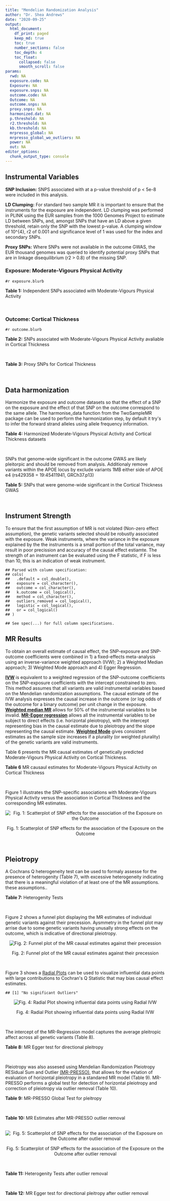 ```yaml
---
title: "Mendelian Randomization Analysis"
author: "Dr. Shea Andrews"
date: "2020-09-25"
output:
  html_document:
    df_print: paged
    keep_md: true
    toc: true
    number_sections: false
    toc_depth: 4
    toc_float:
      collapsed: false
      smooth_scroll: false
params:
  rwd: NA
  exposure.code: NA
  Exposure: NA
  exposure.snps: NA
  outcome.code: NA
  Outcome: NA
  outcome.snps: NA
  proxy.snps: NA
  harmonized.dat: NA
  p.threshold: NA
  r2.threshold: NA
  kb.threshold: NA
  mrpresso_global: NA
  mrpresso_global_wo_outliers: NA
  power: NA
  out: NA
editor_options:
  chunk_output_type: console
---
```







## Instrumental Variables
**SNP Inclusion:** SNPS associated with at a p-value threshold of p < 5e-8 were included in this analysis.
<br>

**LD Clumping:** For standard two sample MR it is important to ensure that the instruments for the exposure are independent. LD clumping was performed in PLINK using the EUR samples from the 1000 Genomes Project to estimate LD between SNPs, and, amongst SNPs that have an LD above a given threshold, retain only the SNP with the lowest p-value. A clumping window of 10^{4}, r2 of 0.001 and significance level of 1 was used for the index and secondary SNPs.
<br>

**Proxy SNPs:** Where SNPs were not available in the outcome GWAS, the EUR thousand genomes was queried to identify potential proxy SNPs that are in linkage disequilibrium (r2 > 0.8) of the missing SNP.
<br>

### Exposure: Moderate-Vigours Physical Activity
`#r exposure.blurb`
<br>

**Table 1:** Independent SNPs associated with Moderate-Vigours Physical Activity
<div data-pagedtable="false">
  <script data-pagedtable-source type="application/json">
{"columns":[{"label":["SNP"],"name":[1],"type":["chr"],"align":["left"]},{"label":["CHROM"],"name":[2],"type":["dbl"],"align":["right"]},{"label":["POS"],"name":[3],"type":["dbl"],"align":["right"]},{"label":["REF"],"name":[4],"type":["chr"],"align":["left"]},{"label":["ALT"],"name":[5],"type":["chr"],"align":["left"]},{"label":["AF"],"name":[6],"type":["dbl"],"align":["right"]},{"label":["BETA"],"name":[7],"type":["dbl"],"align":["right"]},{"label":["SE"],"name":[8],"type":["dbl"],"align":["right"]},{"label":["Z"],"name":[9],"type":["dbl"],"align":["right"]},{"label":["P"],"name":[10],"type":["dbl"],"align":["right"]},{"label":["N"],"name":[11],"type":["dbl"],"align":["right"]},{"label":["TRAIT"],"name":[12],"type":["chr"],"align":["left"]}],"data":[{"1":"rs2942127","2":"1","3":"204420067","4":"G","5":"A","6":"0.824644","7":"-0.0160370","8":"0.00290278","9":"-5.52470","10":"3.3e-08","11":"377234","12":"MVPA"},{"1":"rs1974771","2":"2","3":"54278543","4":"G","5":"A","6":"0.099975","7":"0.0213389","8":"0.00367836","9":"5.80120","10":"6.6e-09","11":"377234","12":"MVPA"},{"1":"rs2114286","2":"3","3":"41194283","4":"A","5":"G","6":"0.534243","7":"0.0122453","8":"0.00221725","9":"5.52274","10":"3.3e-08","11":"377234","12":"MVPA"},{"1":"rs877483","2":"3","3":"53846741","4":"T","5":"C","6":"0.566815","7":"-0.0122277","8":"0.00222756","9":"-5.48928","10":"4.0e-08","11":"377234","12":"MVPA"},{"1":"rs2035562","2":"3","3":"85056521","4":"A","5":"G","6":"0.672483","7":"0.0138763","8":"0.00235606","9":"5.88962","10":"3.9e-09","11":"377234","12":"MVPA"},{"1":"rs181220614","2":"3","3":"153806914","4":"C","5":"G","6":"0.009415","7":"0.0668260","8":"0.01189990","9":"5.61568","10":"2.0e-08","11":"377234","12":"MVPA"},{"1":"rs1972763","2":"4","3":"159860563","4":"C","5":"T","6":"0.657628","7":"-0.0128383","8":"0.00232366","9":"-5.52503","10":"3.3e-08","11":"377234","12":"MVPA"},{"1":"rs77742115","2":"5","3":"18330424","4":"T","5":"C","6":"0.138319","7":"0.0183480","8":"0.00319777","9":"5.73775","10":"9.6e-09","11":"377234","12":"MVPA"},{"1":"rs2854277","2":"6","3":"32628084","4":"C","5":"T","6":"0.082571","7":"-0.0320288","8":"0.00506676","9":"-6.32136","10":"2.6e-10","11":"377234","12":"MVPA"},{"1":"rs17075350","2":"6","3":"114014536","4":"G","5":"A","6":"0.015163","7":"0.0507131","8":"0.00900921","9":"5.62903","10":"1.8e-08","11":"377234","12":"MVPA"},{"1":"rs1186721","2":"7","3":"34974602","4":"G","5":"A","6":"0.315844","7":"0.0129900","8":"0.00237226","9":"5.47579","10":"4.4e-08","11":"377234","12":"MVPA"},{"1":"rs921915","2":"7","3":"50228581","4":"T","5":"C","6":"0.587905","7":"0.0138882","8":"0.00224013","9":"6.19973","10":"5.7e-10","11":"377234","12":"MVPA"},{"1":"rs1043595","2":"7","3":"128410012","4":"G","5":"A","6":"0.282865","7":"-0.0144110","8":"0.00245416","9":"-5.87207","10":"4.3e-09","11":"377234","12":"MVPA"},{"1":"rs7804463","2":"7","3":"133447651","4":"T","5":"C","6":"0.470424","7":"-0.0150095","8":"0.00221333","9":"-6.78141","10":"1.2e-11","11":"377234","12":"MVPA"},{"1":"rs2988004","2":"9","3":"37044388","4":"T","5":"G","6":"0.442245","7":"0.0131708","8":"0.00223979","9":"5.88037","10":"4.1e-09","11":"377234","12":"MVPA"},{"1":"rs7326482","2":"13","3":"54037803","4":"G","5":"T","6":"0.615163","7":"0.0129605","8":"0.00229416","9":"5.64934","10":"1.6e-08","11":"377234","12":"MVPA"},{"1":"rs10145335","2":"14","3":"98547748","4":"G","5":"A","6":"0.250611","7":"0.0141221","8":"0.00254139","9":"5.55684","10":"2.7e-08","11":"377234","12":"MVPA"},{"1":"rs4886868","2":"15","3":"74353561","4":"T","5":"G","6":"0.585862","7":"0.0124954","8":"0.00226611","9":"5.51403","10":"3.5e-08","11":"377234","12":"MVPA"},{"1":"rs12912808","2":"15","3":"95292223","4":"C","5":"T","6":"0.148607","7":"-0.0175460","8":"0.00310889","9":"-5.64381","10":"1.7e-08","11":"377234","12":"MVPA"},{"1":"rs429358","2":"19","3":"45411941","4":"T","5":"C","6":"0.154172","7":"0.0219822","8":"0.00305356","9":"7.19888","10":"6.1e-13","11":"377234","12":"MVPA"},{"1":"rs1921981","2":"21","3":"42422547","4":"G","5":"A","6":"0.325647","7":"-0.0130370","8":"0.00237139","9":"-5.49762","10":"3.8e-08","11":"377234","12":"MVPA"}],"options":{"columns":{"min":{},"max":[10]},"rows":{"min":[10],"max":[10]},"pages":{}}}
  </script>
</div>
<br>

### Outcome: Cortical Thickness
`#r outcome.blurb`
<br>

**Table 2:** SNPs associated with Moderate-Vigours Physical Activity avaliable in Cortical Thickness
<div data-pagedtable="false">
  <script data-pagedtable-source type="application/json">
{"columns":[{"label":["SNP"],"name":[1],"type":["chr"],"align":["left"]},{"label":["CHROM"],"name":[2],"type":["dbl"],"align":["right"]},{"label":["POS"],"name":[3],"type":["dbl"],"align":["right"]},{"label":["REF"],"name":[4],"type":["chr"],"align":["left"]},{"label":["ALT"],"name":[5],"type":["chr"],"align":["left"]},{"label":["AF"],"name":[6],"type":["dbl"],"align":["right"]},{"label":["BETA"],"name":[7],"type":["dbl"],"align":["right"]},{"label":["SE"],"name":[8],"type":["dbl"],"align":["right"]},{"label":["Z"],"name":[9],"type":["dbl"],"align":["right"]},{"label":["P"],"name":[10],"type":["dbl"],"align":["right"]},{"label":["N"],"name":[11],"type":["dbl"],"align":["right"]},{"label":["TRAIT"],"name":[12],"type":["chr"],"align":["left"]}],"data":[{"1":"rs2942127","2":"1","3":"204420067","4":"G","5":"A","6":"0.8073","7":"-0.0019","8":"0.0010","9":"-1.900000","10":"0.045250","11":"32872","12":"Cortical_Thickness"},{"1":"rs1974771","2":"2","3":"54278543","4":"G","5":"A","6":"0.1074","7":"-0.0012","8":"0.0012","9":"-1.000000","10":"0.321500","11":"32512","12":"Cortical_Thickness"},{"1":"rs2114286","2":"3","3":"41194283","4":"A","5":"G","6":"0.5474","7":"0.0001","8":"0.0008","9":"0.125000","10":"0.945900","11":"32512","12":"Cortical_Thickness"},{"1":"rs877483","2":"3","3":"53846741","4":"T","5":"C","6":"0.5676","7":"0.0009","8":"0.0008","9":"1.125000","10":"0.234600","11":"32872","12":"Cortical_Thickness"},{"1":"rs2035562","2":"3","3":"85056521","4":"A","5":"G","6":"0.6735","7":"-0.0008","8":"0.0008","9":"-1.000000","10":"0.321200","11":"32872","12":"Cortical_Thickness"},{"1":"rs181220614","2":"3","3":"153806914","4":"C","5":"G","6":"0.0109","7":"0.0051","8":"0.0045","9":"1.133330","10":"0.256700","11":"24521","12":"Cortical_Thickness"},{"1":"rs1972763","2":"4","3":"159860563","4":"C","5":"T","6":"0.6570","7":"-0.0023","8":"0.0008","9":"-2.875000","10":"0.002744","11":"32512","12":"Cortical_Thickness"},{"1":"rs77742115","2":"5","3":"18330424","4":"T","5":"C","6":"0.1441","7":"0.0011","8":"0.0010","9":"1.100000","10":"0.298000","11":"32872","12":"Cortical_Thickness"},{"1":"rs2854277","2":"6","3":"32628084","4":"C","5":"T","6":"0.1016","7":"0.0039","8":"0.0018","9":"2.166667","10":"0.035450","11":"21321","12":"Cortical_Thickness"},{"1":"rs17075350","2":"6","3":"114014536","4":"G","5":"A","6":"0.0142","7":"-0.0050","8":"0.0040","9":"-1.250000","10":"0.202700","11":"25668","12":"Cortical_Thickness"},{"1":"rs1186721","2":"7","3":"34974602","4":"G","5":"A","6":"0.3123","7":"-0.0004","8":"0.0008","9":"-0.500000","10":"0.654900","11":"32872","12":"Cortical_Thickness"},{"1":"rs921915","2":"7","3":"50228581","4":"T","5":"C","6":"0.5907","7":"0.0007","8":"0.0008","9":"0.875000","10":"0.340300","11":"32872","12":"Cortical_Thickness"},{"1":"rs1043595","2":"7","3":"128410012","4":"G","5":"A","6":"0.2739","7":"-0.0005","8":"0.0008","9":"-0.625000","10":"0.520800","11":"32872","12":"Cortical_Thickness"},{"1":"rs7804463","2":"7","3":"133447651","4":"T","5":"C","6":"0.4668","7":"-0.0005","8":"0.0008","9":"-0.625000","10":"0.545800","11":"32872","12":"Cortical_Thickness"},{"1":"rs2988004","2":"9","3":"37044388","4":"T","5":"G","6":"0.4398","7":"-0.0007","8":"0.0008","9":"-0.875000","10":"0.366900","11":"32872","12":"Cortical_Thickness"},{"1":"rs7326482","2":"13","3":"54037803","4":"G","5":"T","6":"0.6098","7":"-0.0010","8":"0.0008","9":"-1.250000","10":"0.207200","11":"32872","12":"Cortical_Thickness"},{"1":"rs10145335","2":"14","3":"98547748","4":"G","5":"A","6":"0.2490","7":"0.0009","8":"0.0009","9":"1.000000","10":"0.278800","11":"32015","12":"Cortical_Thickness"},{"1":"rs4886868","2":"15","3":"74353561","4":"T","5":"G","6":"0.5744","7":"0.0017","8":"0.0008","9":"2.125000","10":"0.036870","11":"32512","12":"Cortical_Thickness"},{"1":"rs12912808","2":"15","3":"95292223","4":"C","5":"T","6":"0.1499","7":"-0.0011","8":"0.0011","9":"-1.000000","10":"0.336100","11":"32512","12":"Cortical_Thickness"},{"1":"rs429358","2":"19","3":"45411941","4":"T","5":"C","6":"0.1597","7":"-0.0014","8":"0.0011","9":"-1.272730","10":"0.209100","11":"32427","12":"Cortical_Thickness"},{"1":"rs1921981","2":"21","3":"42422547","4":"G","5":"A","6":"0.3338","7":"-0.0005","8":"0.0008","9":"-0.625000","10":"0.490000","11":"32872","12":"Cortical_Thickness"}],"options":{"columns":{"min":{},"max":[10]},"rows":{"min":[10],"max":[10]},"pages":{}}}
  </script>
</div>
<br>

**Table 3:** Proxy SNPs for Cortical Thickness
<div data-pagedtable="false">
  <script data-pagedtable-source type="application/json">
{"columns":[{"label":["proxy.outcome"],"name":[1],"type":["lgl"],"align":["right"]},{"label":["target_snp"],"name":[2],"type":["lgl"],"align":["right"]},{"label":["proxy_snp"],"name":[3],"type":["lgl"],"align":["right"]},{"label":["ld.r2"],"name":[4],"type":["lgl"],"align":["right"]},{"label":["Dprime"],"name":[5],"type":["lgl"],"align":["right"]},{"label":["ref.proxy"],"name":[6],"type":["lgl"],"align":["right"]},{"label":["alt.proxy"],"name":[7],"type":["lgl"],"align":["right"]},{"label":["CHROM"],"name":[8],"type":["lgl"],"align":["right"]},{"label":["POS"],"name":[9],"type":["lgl"],"align":["right"]},{"label":["ALT.proxy"],"name":[10],"type":["lgl"],"align":["right"]},{"label":["REF.proxy"],"name":[11],"type":["lgl"],"align":["right"]},{"label":["AF"],"name":[12],"type":["lgl"],"align":["right"]},{"label":["BETA"],"name":[13],"type":["lgl"],"align":["right"]},{"label":["SE"],"name":[14],"type":["lgl"],"align":["right"]},{"label":["P"],"name":[15],"type":["lgl"],"align":["right"]},{"label":["N"],"name":[16],"type":["lgl"],"align":["right"]},{"label":["ref"],"name":[17],"type":["lgl"],"align":["right"]},{"label":["alt"],"name":[18],"type":["lgl"],"align":["right"]},{"label":["ALT"],"name":[19],"type":["lgl"],"align":["right"]},{"label":["REF"],"name":[20],"type":["lgl"],"align":["right"]},{"label":["PHASE"],"name":[21],"type":["lgl"],"align":["right"]}],"data":[{"1":"NA","2":"NA","3":"NA","4":"NA","5":"NA","6":"NA","7":"NA","8":"NA","9":"NA","10":"NA","11":"NA","12":"NA","13":"NA","14":"NA","15":"NA","16":"NA","17":"NA","18":"NA","19":"NA","20":"NA","21":"NA"}],"options":{"columns":{"min":{},"max":[10]},"rows":{"min":[10],"max":[10]},"pages":{}}}
  </script>
</div>
<br>

## Data harmonization
Harmonize the exposure and outcome datasets so that the effect of a SNP on the exposure and the effect of that SNP on the outcome correspond to the same allele. The harmonise_data function from the TwoSampleMR package can be used to perform the harmonization step, by default it try's to infer the forward strand alleles using allele frequency information.
<br>

**Table 4:** Harmonized Moderate-Vigours Physical Activity and Cortical Thickness datasets
<div data-pagedtable="false">
  <script data-pagedtable-source type="application/json">
{"columns":[{"label":["SNP"],"name":[1],"type":["chr"],"align":["left"]},{"label":["effect_allele.exposure"],"name":[2],"type":["chr"],"align":["left"]},{"label":["other_allele.exposure"],"name":[3],"type":["chr"],"align":["left"]},{"label":["effect_allele.outcome"],"name":[4],"type":["chr"],"align":["left"]},{"label":["other_allele.outcome"],"name":[5],"type":["chr"],"align":["left"]},{"label":["beta.exposure"],"name":[6],"type":["dbl"],"align":["right"]},{"label":["beta.outcome"],"name":[7],"type":["dbl"],"align":["right"]},{"label":["eaf.exposure"],"name":[8],"type":["dbl"],"align":["right"]},{"label":["eaf.outcome"],"name":[9],"type":["dbl"],"align":["right"]},{"label":["remove"],"name":[10],"type":["lgl"],"align":["right"]},{"label":["palindromic"],"name":[11],"type":["lgl"],"align":["right"]},{"label":["ambiguous"],"name":[12],"type":["lgl"],"align":["right"]},{"label":["id.outcome"],"name":[13],"type":["chr"],"align":["left"]},{"label":["chr.outcome"],"name":[14],"type":["dbl"],"align":["right"]},{"label":["pos.outcome"],"name":[15],"type":["dbl"],"align":["right"]},{"label":["se.outcome"],"name":[16],"type":["dbl"],"align":["right"]},{"label":["z.outcome"],"name":[17],"type":["dbl"],"align":["right"]},{"label":["pval.outcome"],"name":[18],"type":["dbl"],"align":["right"]},{"label":["samplesize.outcome"],"name":[19],"type":["dbl"],"align":["right"]},{"label":["outcome"],"name":[20],"type":["chr"],"align":["left"]},{"label":["mr_keep.outcome"],"name":[21],"type":["lgl"],"align":["right"]},{"label":["pval_origin.outcome"],"name":[22],"type":["chr"],"align":["left"]},{"label":["chr.exposure"],"name":[23],"type":["dbl"],"align":["right"]},{"label":["pos.exposure"],"name":[24],"type":["dbl"],"align":["right"]},{"label":["se.exposure"],"name":[25],"type":["dbl"],"align":["right"]},{"label":["z.exposure"],"name":[26],"type":["dbl"],"align":["right"]},{"label":["pval.exposure"],"name":[27],"type":["dbl"],"align":["right"]},{"label":["samplesize.exposure"],"name":[28],"type":["dbl"],"align":["right"]},{"label":["exposure"],"name":[29],"type":["chr"],"align":["left"]},{"label":["mr_keep.exposure"],"name":[30],"type":["lgl"],"align":["right"]},{"label":["pval_origin.exposure"],"name":[31],"type":["chr"],"align":["left"]},{"label":["id.exposure"],"name":[32],"type":["chr"],"align":["left"]},{"label":["action"],"name":[33],"type":["dbl"],"align":["right"]},{"label":["mr_keep"],"name":[34],"type":["lgl"],"align":["right"]},{"label":["pt"],"name":[35],"type":["dbl"],"align":["right"]},{"label":["pleitropy_keep"],"name":[36],"type":["lgl"],"align":["right"]},{"label":["mrpresso_RSSobs"],"name":[37],"type":["dbl"],"align":["right"]},{"label":["mrpresso_pval"],"name":[38],"type":["dbl"],"align":["right"]},{"label":["mrpresso_keep"],"name":[39],"type":["lgl"],"align":["right"]}],"data":[{"1":"rs10145335","2":"A","3":"G","4":"A","5":"G","6":"0.0141221","7":"0.0009","8":"0.250611","9":"0.2490","10":"FALSE","11":"FALSE","12":"FALSE","13":"NNoxrH","14":"14","15":"98547748","16":"0.0009","17":"1.000000","18":"0.278800","19":"32015","20":"Grasby2020thickness","21":"TRUE","22":"reported","23":"14","24":"98547748","25":"0.00254139","26":"5.55684","27":"2.7e-08","28":"377234","29":"Klimentidis2018mvpa","30":"TRUE","31":"reported","32":"PsVJuQ","33":"2","34":"TRUE","35":"5e-08","36":"TRUE","37":"6.455139e-07","38":"1.0000","39":"TRUE"},{"1":"rs1043595","2":"A","3":"G","4":"A","5":"G","6":"-0.0144110","7":"-0.0005","8":"0.282865","9":"0.2739","10":"FALSE","11":"FALSE","12":"FALSE","13":"NNoxrH","14":"7","15":"128410012","16":"0.0008","17":"-0.625000","18":"0.520800","19":"32872","20":"Grasby2020thickness","21":"TRUE","22":"reported","23":"7","24":"128410012","25":"0.00245416","26":"-5.87207","27":"4.3e-09","28":"377234","29":"Klimentidis2018mvpa","30":"TRUE","31":"reported","32":"PsVJuQ","33":"2","34":"TRUE","35":"5e-08","36":"TRUE","37":"1.508803e-07","38":"1.0000","39":"TRUE"},{"1":"rs1186721","2":"A","3":"G","4":"A","5":"G","6":"0.0129900","7":"-0.0004","8":"0.315844","9":"0.3123","10":"FALSE","11":"FALSE","12":"FALSE","13":"NNoxrH","14":"7","15":"34974602","16":"0.0008","17":"-0.500000","18":"0.654900","19":"32872","20":"Grasby2020thickness","21":"TRUE","22":"reported","23":"7","24":"34974602","25":"0.00237226","26":"5.47579","27":"4.4e-08","28":"377234","29":"Klimentidis2018mvpa","30":"TRUE","31":"reported","32":"PsVJuQ","33":"2","34":"TRUE","35":"5e-08","36":"TRUE","37":"2.967806e-07","38":"1.0000","39":"TRUE"},{"1":"rs12912808","2":"T","3":"C","4":"T","5":"C","6":"-0.0175460","7":"-0.0011","8":"0.148607","9":"0.1499","10":"FALSE","11":"FALSE","12":"FALSE","13":"NNoxrH","14":"15","15":"95292223","16":"0.0011","17":"-1.000000","18":"0.336100","19":"32512","20":"Grasby2020thickness","21":"TRUE","22":"reported","23":"15","24":"95292223","25":"0.00310889","26":"-5.64381","27":"1.7e-08","28":"377234","29":"Klimentidis2018mvpa","30":"TRUE","31":"reported","32":"PsVJuQ","33":"2","34":"TRUE","35":"5e-08","36":"TRUE","37":"9.617121e-07","38":"1.0000","39":"TRUE"},{"1":"rs17075350","2":"A","3":"G","4":"A","5":"G","6":"0.0507131","7":"-0.0050","8":"0.015163","9":"0.0142","10":"FALSE","11":"FALSE","12":"FALSE","13":"NNoxrH","14":"6","15":"114014536","16":"0.0040","17":"-1.250000","18":"0.202700","19":"25668","20":"Grasby2020thickness","21":"TRUE","22":"reported","23":"6","24":"114014536","25":"0.00900921","26":"5.62903","27":"1.8e-08","28":"377234","29":"Klimentidis2018mvpa","30":"TRUE","31":"reported","32":"PsVJuQ","33":"2","34":"TRUE","35":"5e-08","36":"TRUE","37":"3.163163e-05","38":"1.0000","39":"TRUE"},{"1":"rs181220614","2":"G","3":"C","4":"G","5":"C","6":"0.0668260","7":"0.0051","8":"0.009415","9":"0.0109","10":"FALSE","11":"TRUE","12":"FALSE","13":"NNoxrH","14":"3","15":"153806914","16":"0.0045","17":"1.133330","18":"0.256700","19":"24521","20":"Grasby2020thickness","21":"TRUE","22":"reported","23":"3","24":"153806914","25":"0.01189990","26":"5.61568","27":"2.0e-08","28":"377234","29":"Klimentidis2018mvpa","30":"TRUE","31":"reported","32":"PsVJuQ","33":"2","34":"TRUE","35":"5e-08","36":"TRUE","37":"2.170408e-05","38":"1.0000","39":"TRUE"},{"1":"rs1921981","2":"A","3":"G","4":"A","5":"G","6":"-0.0130370","7":"-0.0005","8":"0.325647","9":"0.3338","10":"FALSE","11":"FALSE","12":"FALSE","13":"NNoxrH","14":"21","15":"42422547","16":"0.0008","17":"-0.625000","18":"0.490000","19":"32872","20":"Grasby2020thickness","21":"TRUE","22":"reported","23":"21","24":"42422547","25":"0.00237139","26":"-5.49762","27":"3.8e-08","28":"377234","29":"Klimentidis2018mvpa","30":"TRUE","31":"reported","32":"PsVJuQ","33":"2","34":"TRUE","35":"5e-08","36":"TRUE","37":"1.581027e-07","38":"1.0000","39":"TRUE"},{"1":"rs1972763","2":"T","3":"C","4":"T","5":"C","6":"-0.0128383","7":"-0.0023","8":"0.657628","9":"0.6570","10":"FALSE","11":"FALSE","12":"FALSE","13":"NNoxrH","14":"4","15":"159860563","16":"0.0008","17":"-2.875000","18":"0.002744","19":"32512","20":"Grasby2020thickness","21":"TRUE","22":"reported","23":"4","24":"159860563","25":"0.00232366","26":"-5.52503","27":"3.3e-08","28":"377234","29":"Klimentidis2018mvpa","30":"TRUE","31":"reported","32":"PsVJuQ","33":"2","34":"TRUE","35":"5e-08","36":"TRUE","37":"5.209004e-06","38":"0.0798","39":"TRUE"},{"1":"rs1974771","2":"A","3":"G","4":"A","5":"G","6":"0.0213389","7":"-0.0012","8":"0.099975","9":"0.1074","10":"FALSE","11":"FALSE","12":"FALSE","13":"NNoxrH","14":"2","15":"54278543","16":"0.0012","17":"-1.000000","18":"0.321500","19":"32512","20":"Grasby2020thickness","21":"TRUE","22":"reported","23":"2","24":"54278543","25":"0.00367836","26":"5.80120","27":"6.6e-09","28":"377234","29":"Klimentidis2018mvpa","30":"TRUE","31":"reported","32":"PsVJuQ","33":"2","34":"TRUE","35":"5e-08","36":"TRUE","37":"2.183221e-06","38":"1.0000","39":"TRUE"},{"1":"rs2035562","2":"G","3":"A","4":"G","5":"A","6":"0.0138763","7":"-0.0008","8":"0.672483","9":"0.6735","10":"FALSE","11":"FALSE","12":"FALSE","13":"NNoxrH","14":"3","15":"85056521","16":"0.0008","17":"-1.000000","18":"0.321200","19":"32872","20":"Grasby2020thickness","21":"TRUE","22":"reported","23":"3","24":"85056521","25":"0.00235606","26":"5.88962","27":"3.9e-09","28":"377234","29":"Klimentidis2018mvpa","30":"TRUE","31":"reported","32":"PsVJuQ","33":"2","34":"TRUE","35":"5e-08","36":"TRUE","37":"9.582435e-07","38":"1.0000","39":"TRUE"},{"1":"rs2114286","2":"G","3":"A","4":"G","5":"A","6":"0.0122453","7":"0.0001","8":"0.534243","9":"0.5474","10":"FALSE","11":"FALSE","12":"FALSE","13":"NNoxrH","14":"3","15":"41194283","16":"0.0008","17":"0.125000","18":"0.945900","19":"32512","20":"Grasby2020thickness","21":"TRUE","22":"reported","23":"3","24":"41194283","25":"0.00221725","26":"5.52274","27":"3.3e-08","28":"377234","29":"Klimentidis2018mvpa","30":"TRUE","31":"reported","32":"PsVJuQ","33":"2","34":"TRUE","35":"5e-08","36":"TRUE","37":"1.893585e-10","38":"1.0000","39":"TRUE"},{"1":"rs2854277","2":"T","3":"C","4":"T","5":"C","6":"-0.0320288","7":"0.0039","8":"0.082571","9":"0.1016","10":"FALSE","11":"FALSE","12":"FALSE","13":"NNoxrH","14":"6","15":"32628084","16":"0.0018","17":"2.166667","18":"0.035450","19":"21321","20":"Grasby2020thickness","21":"TRUE","22":"reported","23":"6","24":"32628084","25":"0.00506676","26":"-6.32136","27":"2.6e-10","28":"377234","29":"Klimentidis2018mvpa","30":"TRUE","31":"reported","32":"PsVJuQ","33":"2","34":"TRUE","35":"5e-08","36":"TRUE","37":"1.969197e-05","38":"0.3024","39":"TRUE"},{"1":"rs2942127","2":"A","3":"G","4":"A","5":"G","6":"-0.0160370","7":"-0.0019","8":"0.824644","9":"0.8073","10":"FALSE","11":"FALSE","12":"FALSE","13":"NNoxrH","14":"1","15":"204420067","16":"0.0010","17":"-1.900000","18":"0.045250","19":"32872","20":"Grasby2020thickness","21":"TRUE","22":"reported","23":"1","24":"204420067","25":"0.00290278","26":"-5.52470","27":"3.3e-08","28":"377234","29":"Klimentidis2018mvpa","30":"TRUE","31":"reported","32":"PsVJuQ","33":"2","34":"TRUE","35":"5e-08","36":"TRUE","37":"3.358953e-06","38":"1.0000","39":"TRUE"},{"1":"rs2988004","2":"G","3":"T","4":"G","5":"T","6":"0.0131708","7":"-0.0007","8":"0.442245","9":"0.4398","10":"FALSE","11":"FALSE","12":"FALSE","13":"NNoxrH","14":"9","15":"37044388","16":"0.0008","17":"-0.875000","18":"0.366900","19":"32872","20":"Grasby2020thickness","21":"TRUE","22":"reported","23":"9","24":"37044388","25":"0.00223979","26":"5.88037","27":"4.1e-09","28":"377234","29":"Klimentidis2018mvpa","30":"TRUE","31":"reported","32":"PsVJuQ","33":"2","34":"TRUE","35":"5e-08","36":"TRUE","37":"7.428917e-07","38":"1.0000","39":"TRUE"},{"1":"rs429358","2":"C","3":"T","4":"C","5":"T","6":"0.0219822","7":"-0.0014","8":"0.154172","9":"0.1597","10":"FALSE","11":"FALSE","12":"FALSE","13":"NNoxrH","14":"19","15":"45411941","16":"0.0011","17":"-1.272730","18":"0.209100","19":"32427","20":"Grasby2020thickness","21":"TRUE","22":"reported","23":"19","24":"45411941","25":"0.00305356","26":"7.19888","27":"6.1e-13","28":"377234","29":"Klimentidis2018mvpa","30":"TRUE","31":"reported","32":"PsVJuQ","33":"2","34":"TRUE","35":"5e-08","36":"TRUE","37":"2.963090e-06","38":"1.0000","39":"TRUE"},{"1":"rs4886868","2":"G","3":"T","4":"G","5":"T","6":"0.0124954","7":"0.0017","8":"0.585862","9":"0.5744","10":"FALSE","11":"FALSE","12":"FALSE","13":"NNoxrH","14":"15","15":"74353561","16":"0.0008","17":"2.125000","18":"0.036870","19":"32512","20":"Grasby2020thickness","21":"TRUE","22":"reported","23":"15","24":"74353561","25":"0.00226611","26":"5.51403","27":"3.5e-08","28":"377234","29":"Klimentidis2018mvpa","30":"TRUE","31":"reported","32":"PsVJuQ","33":"2","34":"TRUE","35":"5e-08","36":"TRUE","37":"2.735119e-06","38":"0.8127","39":"TRUE"},{"1":"rs7326482","2":"T","3":"G","4":"T","5":"G","6":"0.0129605","7":"-0.0010","8":"0.615163","9":"0.6098","10":"FALSE","11":"FALSE","12":"FALSE","13":"NNoxrH","14":"13","15":"54037803","16":"0.0008","17":"-1.250000","18":"0.207200","19":"32872","20":"Grasby2020thickness","21":"TRUE","22":"reported","23":"13","24":"54037803","25":"0.00229416","26":"5.64934","27":"1.6e-08","28":"377234","29":"Klimentidis2018mvpa","30":"TRUE","31":"reported","32":"PsVJuQ","33":"2","34":"TRUE","35":"5e-08","36":"TRUE","37":"1.375259e-06","38":"1.0000","39":"TRUE"},{"1":"rs77742115","2":"C","3":"T","4":"C","5":"T","6":"0.0183480","7":"0.0011","8":"0.138319","9":"0.1441","10":"FALSE","11":"FALSE","12":"FALSE","13":"NNoxrH","14":"5","15":"18330424","16":"0.0010","17":"1.100000","18":"0.298000","19":"32872","20":"Grasby2020thickness","21":"TRUE","22":"reported","23":"5","24":"18330424","25":"0.00319777","26":"5.73775","27":"9.6e-09","28":"377234","29":"Klimentidis2018mvpa","30":"TRUE","31":"reported","32":"PsVJuQ","33":"2","34":"TRUE","35":"5e-08","36":"TRUE","37":"9.751698e-07","38":"1.0000","39":"TRUE"},{"1":"rs7804463","2":"C","3":"T","4":"C","5":"T","6":"-0.0150095","7":"-0.0005","8":"0.470424","9":"0.4668","10":"FALSE","11":"FALSE","12":"FALSE","13":"NNoxrH","14":"7","15":"133447651","16":"0.0008","17":"-0.625000","18":"0.545800","19":"32872","20":"Grasby2020thickness","21":"TRUE","22":"reported","23":"7","24":"133447651","25":"0.00221333","26":"-6.78141","27":"1.2e-11","28":"377234","29":"Klimentidis2018mvpa","30":"TRUE","31":"reported","32":"PsVJuQ","33":"2","34":"TRUE","35":"5e-08","36":"TRUE","37":"1.478392e-07","38":"1.0000","39":"TRUE"},{"1":"rs877483","2":"C","3":"T","4":"C","5":"T","6":"-0.0122277","7":"0.0009","8":"0.566815","9":"0.5676","10":"FALSE","11":"FALSE","12":"FALSE","13":"NNoxrH","14":"3","15":"53846741","16":"0.0008","17":"1.125000","18":"0.234600","19":"32872","20":"Grasby2020thickness","21":"TRUE","22":"reported","23":"3","24":"53846741","25":"0.00222756","26":"-5.48928","27":"4.0e-08","28":"377234","29":"Klimentidis2018mvpa","30":"TRUE","31":"reported","32":"PsVJuQ","33":"2","34":"TRUE","35":"5e-08","36":"TRUE","37":"1.113907e-06","38":"1.0000","39":"TRUE"},{"1":"rs921915","2":"C","3":"T","4":"C","5":"T","6":"0.0138882","7":"0.0007","8":"0.587905","9":"0.5907","10":"FALSE","11":"FALSE","12":"FALSE","13":"NNoxrH","14":"7","15":"50228581","16":"0.0008","17":"0.875000","18":"0.340300","19":"32872","20":"Grasby2020thickness","21":"TRUE","22":"reported","23":"7","24":"50228581","25":"0.00224013","26":"6.19973","27":"5.7e-10","28":"377234","29":"Klimentidis2018mvpa","30":"TRUE","31":"reported","32":"PsVJuQ","33":"2","34":"TRUE","35":"5e-08","36":"TRUE","37":"3.634010e-07","38":"1.0000","39":"TRUE"}],"options":{"columns":{"min":{},"max":[10]},"rows":{"min":[10],"max":[10]},"pages":{}}}
  </script>
</div>
<br>

SNPs that genome-wide significant in the outcome GWAS are likely pleitorpic and should be removed from analysis. Additionaly remove variants within the APOE locus by exclude variants 1MB either side of APOE e4 (rs429358 = 19:45411941, GRCh37.p13)
<br>


**Table 5:** SNPs that were genome-wide significant in the Cortical Thickness GWAS
<div data-pagedtable="false">
  <script data-pagedtable-source type="application/json">
{"columns":[{"label":["SNP"],"name":[1],"type":["chr"],"align":["left"]},{"label":["chr.outcome"],"name":[2],"type":["dbl"],"align":["right"]},{"label":["pos.outcome"],"name":[3],"type":["dbl"],"align":["right"]},{"label":["pval.exposure"],"name":[4],"type":["dbl"],"align":["right"]},{"label":["pval.outcome"],"name":[5],"type":["dbl"],"align":["right"]}],"data":[],"options":{"columns":{"min":{},"max":[10]},"rows":{"min":[10],"max":[10]},"pages":{}}}
  </script>
</div>
<br>


## Instrument Strength
To ensure that the first assumption of MR is not violated (Non-zero effect assumption), the genetic variants selected should be robustly associated with the exposure. Weak instruments, where the variance in the exposure explained by the the instruments is a small portion of the total variance, may result in poor precission and accuracy of the causal effect estiamte. The strength of an instrument can be evaluated using the F statistic, if F is less than 10, this is an indication of weak instrument.


```
## Parsed with column specification:
## cols(
##   .default = col_double(),
##   exposure = col_character(),
##   outcome = col_character(),
##   k.outcome = col_logical(),
##   method = col_character(),
##   outliers_removed = col_logical(),
##   logistic = col_logical(),
##   or = col_logical()
## )
```

```
## See spec(...) for full column specifications.
```

<div data-pagedtable="false">
  <script data-pagedtable-source type="application/json">
{"columns":[{"label":["outliers_removed"],"name":[1],"type":["lgl"],"align":["right"]},{"label":["pve.exposure"],"name":[2],"type":["dbl"],"align":["right"]},{"label":["F"],"name":[3],"type":["dbl"],"align":["right"]},{"label":["Alpha"],"name":[4],"type":["dbl"],"align":["right"]},{"label":["NCP"],"name":[5],"type":["dbl"],"align":["right"]},{"label":["Power"],"name":[6],"type":["dbl"],"align":["right"]}],"data":[{"1":"FALSE","2":"0.001897895","3":"34.15573","4":"0.05","5":"0.3529239","6":"0.09131083"}],"options":{"columns":{"min":{},"max":[10]},"rows":{"min":[10],"max":[10]},"pages":{}}}
  </script>
</div>

##  MR Results
To obtain an overall estimate of causal effect, the SNP-exposure and SNP-outcome coefficients were combined in 1) a fixed-effects meta-analysis using an inverse-variance weighted approach (IVW); 2) a Weighted Median approach; 3) Weighted Mode approach and 4) Egger Regression.


[**IVW**](https://doi.org/10.1002/gepi.21758) is equivalent to a weighted regression of the SNP-outcome coefficients on the SNP-exposure coefficients with the intercept constrained to zero. This method assumes that all variants are valid instrumental variables based on the Mendelian randomization assumptions. The causal estimate of the IVW analysis expresses the causal increase in the outcome (or log odds of the outcome for a binary outcome) per unit change in the exposure. [**Weighted median MR**](https://doi.org/10.1002/gepi.21965) allows for 50% of the instrumental variables to be invalid. [**MR-Egger regression**](https://doi.org/10.1093/ije/dyw220) allows all the instrumental variables to be subject to direct effects (i.e. horizontal pleiotropy), with the intercept representing bias in the causal estimate due to pleiotropy and the slope representing the causal estimate. [**Weighted Mode**](https://doi.org/10.1093/ije/dyx102) gives consistent estimates as the sample size increases if a plurality (or weighted plurality) of the genetic variants are valid instruments.
<br>



Table 6 presents the MR causal estimates of genetically predicted Moderate-Vigours Physical Activity on Cortical Thickness.
<br>

**Table 6** MR causaul estimates for Moderate-Vigours Physical Activity on Cortical Thickness
<div data-pagedtable="false">
  <script data-pagedtable-source type="application/json">
{"columns":[{"label":["id.exposure"],"name":[1],"type":["chr"],"align":["left"]},{"label":["id.outcome"],"name":[2],"type":["chr"],"align":["left"]},{"label":["outcome"],"name":[3],"type":["fctr"],"align":["left"]},{"label":["exposure"],"name":[4],"type":["fctr"],"align":["left"]},{"label":["method"],"name":[5],"type":["fctr"],"align":["left"]},{"label":["nsnp"],"name":[6],"type":["int"],"align":["right"]},{"label":["b"],"name":[7],"type":["dbl"],"align":["right"]},{"label":["se"],"name":[8],"type":["dbl"],"align":["right"]},{"label":["pval"],"name":[9],"type":["dbl"],"align":["right"]}],"data":[{"1":"PsVJuQ","2":"NNoxrH","3":"Grasby2020thickness","4":"Klimentidis2018mvpa","5":"Inverse variance weighted (fixed effects)","6":"21","7":"0.009244909","8":"0.01310940","9":"0.4806780"},{"1":"PsVJuQ","2":"NNoxrH","3":"Grasby2020thickness","4":"Klimentidis2018mvpa","5":"Weighted median","6":"21","7":"0.028433901","8":"0.02044772","9":"0.1643571"},{"1":"PsVJuQ","2":"NNoxrH","3":"Grasby2020thickness","4":"Klimentidis2018mvpa","5":"Weighted mode","6":"21","7":"0.045172771","8":"0.04440343","9":"0.3211478"},{"1":"PsVJuQ","2":"NNoxrH","3":"Grasby2020thickness","4":"Klimentidis2018mvpa","5":"MR Egger","6":"21","7":"-0.065082976","8":"0.06201042","9":"0.3070929"}],"options":{"columns":{"min":{},"max":[10]},"rows":{"min":[10],"max":[10]},"pages":{}}}
  </script>
</div>
<br>

Figure 1 illustrates the SNP-specific associations with Moderate-Vigours Physical Activity versus the association in Cortical Thickness and the corresponding MR estimates.
<br>

<div class="figure" style="text-align: center">
<img src="/sc/arion/projects/LOAD/shea/Projects/MR_ADPhenome/results/MR_ADphenome/Klimentidis2018mvpa/Grasby2020thickness/Klimentidis2018mvpa_5e-8_Grasby2020thickness_MR_Analaysis_files/figure-html/scatter_plot-1.png" alt="Fig. 1: Scatterplot of SNP effects for the association of the Exposure on the Outcome"  />
<p class="caption">Fig. 1: Scatterplot of SNP effects for the association of the Exposure on the Outcome</p>
</div>
<br>


## Pleiotropy
A Cochrans Q heterogeneity test can be used to formaly assesse for the presence of heterogenity (Table 7), with excessive heterogeneity indicating that there is a meaningful violation of at least one of the MR assumptions.
these assumptions..
<br>

**Table 7:** Heterogenity Tests
<div data-pagedtable="false">
  <script data-pagedtable-source type="application/json">
{"columns":[{"label":["id.exposure"],"name":[1],"type":["chr"],"align":["left"]},{"label":["id.outcome"],"name":[2],"type":["chr"],"align":["left"]},{"label":["outcome"],"name":[3],"type":["fctr"],"align":["left"]},{"label":["exposure"],"name":[4],"type":["fctr"],"align":["left"]},{"label":["method"],"name":[5],"type":["fctr"],"align":["left"]},{"label":["Q"],"name":[6],"type":["dbl"],"align":["right"]},{"label":["Q_df"],"name":[7],"type":["dbl"],"align":["right"]},{"label":["Q_pval"],"name":[8],"type":["dbl"],"align":["right"]}],"data":[{"1":"PsVJuQ","2":"NNoxrH","3":"Grasby2020thickness","4":"Klimentidis2018mvpa","5":"MR Egger","6":"33.32752","7":"19","8":"0.02203032"},{"1":"PsVJuQ","2":"NNoxrH","3":"Grasby2020thickness","4":"Klimentidis2018mvpa","5":"Inverse variance weighted","6":"36.06202","7":"20","8":"0.01512491"}],"options":{"columns":{"min":{},"max":[10]},"rows":{"min":[10],"max":[10]},"pages":{}}}
  </script>
</div>
<br>

Figure 2 shows a funnel plot displaying the MR estimates of individual genetic variants against their precession. Aysmmetry in the funnel plot may arrise due to some genetic variants having unusally strong effects on the outcome, which is indicative of directional pleiotropy.
<br>

<div class="figure" style="text-align: center">
<img src="/sc/arion/projects/LOAD/shea/Projects/MR_ADPhenome/results/MR_ADphenome/Klimentidis2018mvpa/Grasby2020thickness/Klimentidis2018mvpa_5e-8_Grasby2020thickness_MR_Analaysis_files/figure-html/funnel_plot-1.png" alt="Fig. 2: Funnel plot of the MR causal estimates against their precession"  />
<p class="caption">Fig. 2: Funnel plot of the MR causal estimates against their precession</p>
</div>
<br>

Figure 3 shows a [Radial Plots](https://github.com/WSpiller/RadialMR) can be used to visualize influential data points with large contributions to Cochran's Q Statistic that may bias causal effect estimates.




```
## [1] "No significant Outliers"
```

<div class="figure" style="text-align: center">
<img src="/sc/arion/projects/LOAD/shea/Projects/MR_ADPhenome/results/MR_ADphenome/Klimentidis2018mvpa/Grasby2020thickness/Klimentidis2018mvpa_5e-8_Grasby2020thickness_MR_Analaysis_files/figure-html/Radial_Plot-1.png" alt="Fig. 4: Radial Plot showing influential data points using Radial IVW"  />
<p class="caption">Fig. 4: Radial Plot showing influential data points using Radial IVW</p>
</div>
<br>

The intercept of the MR-Regression model captures the average pleitropic affect across all genetic variants (Table 8).
<br>

**Table 8:** MR Egger test for directional pleitropy
<div data-pagedtable="false">
  <script data-pagedtable-source type="application/json">
{"columns":[{"label":["id.exposure"],"name":[1],"type":["chr"],"align":["left"]},{"label":["id.outcome"],"name":[2],"type":["chr"],"align":["left"]},{"label":["outcome"],"name":[3],"type":["fctr"],"align":["left"]},{"label":["exposure"],"name":[4],"type":["fctr"],"align":["left"]},{"label":["egger_intercept"],"name":[5],"type":["dbl"],"align":["right"]},{"label":["se"],"name":[6],"type":["dbl"],"align":["right"]},{"label":["pval"],"name":[7],"type":["dbl"],"align":["right"]}],"data":[{"1":"PsVJuQ","2":"NNoxrH","3":"Grasby2020thickness","4":"Klimentidis2018mvpa","5":"0.001187101","6":"0.0009507647","7":"0.226987"}],"options":{"columns":{"min":{},"max":[10]},"rows":{"min":[10],"max":[10]},"pages":{}}}
  </script>
</div>
<br>

Pleiotropy was also assesed using Mendelian Randomization Pleiotropy RESidual Sum and Outlier [(MR-PRESSO)](https://doi.org/10.1038/s41588-018-0099-7), that allows for the evlation of evaluation of horizontal pleiotropy in a standared MR model (Table 9). MR-PRESSO performs a global test for detection of horizontal pleiotropy and correction of pleiotropy via outlier removal (Table 10).
<br>

**Table 9:** MR-PRESSO Global Test for pleitropy
<div data-pagedtable="false">
  <script data-pagedtable-source type="application/json">
{"columns":[{"label":["id.exposure"],"name":[1],"type":["chr"],"align":["left"]},{"label":["id.outcome"],"name":[2],"type":["chr"],"align":["left"]},{"label":["outcome"],"name":[3],"type":["chr"],"align":["left"]},{"label":["exposure"],"name":[4],"type":["chr"],"align":["left"]},{"label":["pt"],"name":[5],"type":["dbl"],"align":["right"]},{"label":["outliers_removed"],"name":[6],"type":["lgl"],"align":["right"]},{"label":["n_outliers"],"name":[7],"type":["dbl"],"align":["right"]},{"label":["RSSobs"],"name":[8],"type":["dbl"],"align":["right"]},{"label":["pval"],"name":[9],"type":["dbl"],"align":["right"]}],"data":[{"1":"PsVJuQ","2":"NNoxrH","3":"Grasby2020thickness","4":"Klimentidis2018mvpa","5":"5e-08","6":"FALSE","7":"0","8":"39.72302","9":"0.0136"}],"options":{"columns":{"min":{},"max":[10]},"rows":{"min":[10],"max":[10]},"pages":{}}}
  </script>
</div>
<br>


**Table 10:** MR Estimates after MR-PRESSO outlier removal
<div data-pagedtable="false">
  <script data-pagedtable-source type="application/json">
{"columns":[{"label":["id.exposure"],"name":[1],"type":["fctr"],"align":["left"]},{"label":["id.outcome"],"name":[2],"type":["fctr"],"align":["left"]},{"label":["outcome"],"name":[3],"type":["fctr"],"align":["left"]},{"label":["exposure"],"name":[4],"type":["fctr"],"align":["left"]},{"label":["method"],"name":[5],"type":["fctr"],"align":["left"]},{"label":["nsnp"],"name":[6],"type":["lgl"],"align":["right"]},{"label":["b"],"name":[7],"type":["lgl"],"align":["right"]},{"label":["se"],"name":[8],"type":["lgl"],"align":["right"]},{"label":["pval"],"name":[9],"type":["lgl"],"align":["right"]}],"data":[{"1":"PsVJuQ","2":"NNoxrH","3":"Grasby2020thickness","4":"Klimentidis2018mvpa","5":"mrpresso","6":"NA","7":"NA","8":"NA","9":"NA"}],"options":{"columns":{"min":{},"max":[10]},"rows":{"min":[10],"max":[10]},"pages":{}}}
  </script>
</div>
<br>

<div class="figure" style="text-align: center">
<img src="/sc/arion/projects/LOAD/shea/Projects/MR_ADPhenome/results/MR_ADphenome/Klimentidis2018mvpa/Grasby2020thickness/Klimentidis2018mvpa_5e-8_Grasby2020thickness_MR_Analaysis_files/figure-html/scatter_plot_outlier-1.png" alt="Fig. 5: Scatterplot of SNP effects for the association of the Exposure on the Outcome after outlier removal"  />
<p class="caption">Fig. 5: Scatterplot of SNP effects for the association of the Exposure on the Outcome after outlier removal</p>
</div>
<br>

**Table 11:** Heterogenity Tests after outlier removal
<div data-pagedtable="false">
  <script data-pagedtable-source type="application/json">
{"columns":[{"label":["id.exposure"],"name":[1],"type":["fctr"],"align":["left"]},{"label":["id.outcome"],"name":[2],"type":["fctr"],"align":["left"]},{"label":["outcome"],"name":[3],"type":["fctr"],"align":["left"]},{"label":["exposure"],"name":[4],"type":["fctr"],"align":["left"]},{"label":["method"],"name":[5],"type":["fctr"],"align":["left"]},{"label":["Q"],"name":[6],"type":["lgl"],"align":["right"]},{"label":["Q_df"],"name":[7],"type":["lgl"],"align":["right"]},{"label":["Q_pval"],"name":[8],"type":["lgl"],"align":["right"]}],"data":[{"1":"PsVJuQ","2":"NNoxrH","3":"Grasby2020thickness","4":"Klimentidis2018mvpa","5":"mrpresso","6":"NA","7":"NA","8":"NA"}],"options":{"columns":{"min":{},"max":[10]},"rows":{"min":[10],"max":[10]},"pages":{}}}
  </script>
</div>
<br>

**Table 12:** MR Egger test for directional pleitropy after outlier removal
<div data-pagedtable="false">
  <script data-pagedtable-source type="application/json">
{"columns":[{"label":["id.exposure"],"name":[1],"type":["fctr"],"align":["left"]},{"label":["id.outcome"],"name":[2],"type":["fctr"],"align":["left"]},{"label":["outcome"],"name":[3],"type":["fctr"],"align":["left"]},{"label":["exposure"],"name":[4],"type":["fctr"],"align":["left"]},{"label":["method"],"name":[5],"type":["fctr"],"align":["left"]},{"label":["egger_intercept"],"name":[6],"type":["lgl"],"align":["right"]},{"label":["se"],"name":[7],"type":["lgl"],"align":["right"]},{"label":["pval"],"name":[8],"type":["lgl"],"align":["right"]}],"data":[{"1":"PsVJuQ","2":"NNoxrH","3":"Grasby2020thickness","4":"Klimentidis2018mvpa","5":"mrpresso","6":"NA","7":"NA","8":"NA"}],"options":{"columns":{"min":{},"max":[10]},"rows":{"min":[10],"max":[10]},"pages":{}}}
  </script>
</div>
<br>
